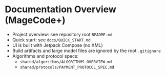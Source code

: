 # Documentation Overview (MageCode+)

- Project overview: see repository root `README.md`
- Quick start: see `docs/QUICK_START.md`
- UI is built with Jetpack Compose (no XML)
- Build artifacts and large model files are ignored by the root `.gitignore`
- Algorithms and protocol specs:
  - `shared/algorithms/ALGORITHMS_OVERVIEW.md`
  - `shared/protocols/PAYMENT_PROTOCOL_SPEC.md`
